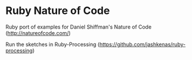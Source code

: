 Ruby Nature of Code
===================

Ruby port of examples for Daniel Shiffman's Nature of Code (http://natureofcode.com/)

Run the sketches in Ruby-Processing (https://github.com/jashkenas/ruby-processing)
